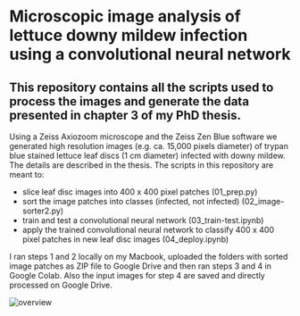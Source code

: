 # Microscopic image analysis of lettuce downy mildew infection using a convolutional neural network

## This repository contains all the scripts used to process the images and generate the data presented in chapter 3 of my PhD thesis.

Using a Zeiss Axiozoom microscope and the Zeiss Zen Blue software we generated high resolution images (e.g. ca. 15,000 pixels diameter) of trypan blue stained lettuce leaf discs (1 cm diameter) infected with downy mildew. The details are described in the thesis.
The scripts in this repository are meant to:

* slice leaf disc images into 400 x 400 pixel patches (01_prep.py)
* sort the image patches into classes (infected, not infected) (02_image-sorter2.py)
* train and test a convolutional neural network (03_train-test.ipynb)
* apply the trained convolutional neural network to classify 400 x 400 pixel patches in new leaf disc images (04_deploy.ipynb)

I ran steps 1 and 2 locally on my Macbook, uploaded the folders with sorted image patches as ZIP file to Google Drive and then ran steps 3 and 4 in Google Colab. Also the input images for step 4 are saved and directly processed on Google Drive.
  
![overview](https://github.com/sebastiantonn/phd/assets/90251517/5e3700d3-cd66-4a57-9794-fbdab014d5c0)


